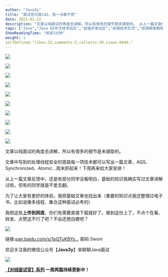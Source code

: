 ```yaml
---
author: "Java3y"
title: "面试官问我CAS，我一点都不慌"
date: 2021-01-22
description: "文章以纯面试的角度去讲解，所以有很多的细节是未铺垫的。 从上一篇文章反馈中，还是有部分同学没看明白，基础的知识我确实写过文章讲解过啦，但有的同学就是不爱去翻。 我把这些上传到网盘，你们有需要直接下载就好了。"
tags: ["Java","Java EE中文技术社区","前端开发社区","前端技术交流","前端框架教程","JavaScript 学习资源","CSS 技巧与最佳实践","HTML5 最新动态","前端工程师职业发展","开源前端项目","前端技术趋势"]
ShowReadingTime: "阅读1分钟"
weight: 1
selfDefined:"likes:32,comments:5,collects:30,views:6040,"
---
```

![](/images/jueJin/b9e96e8f4402469.png)

![](/images/jueJin/dc97f8f5a9284d9.png)

![](/images/jueJin/f7f6d7a70b434bb.png)

![](/images/jueJin/918170bf675a44a.png)

![](/images/jueJin/6154eb960c9e4e1.png)

![](/images/jueJin/fde96065fe6f43f.png)

![](/images/jueJin/89eb4898a57347b.png)

![](/images/jueJin/c858d4498300452.png)

![](/images/jueJin/2a4054a1a32641b.png)

![](/images/jueJin/0699a85a20414bc.png)

文章以纯面试的角度去讲解，所以有很多的细节是未铺垫的。

文章中写到的处理线程安全的思路每一项技术都可以写出一篇文章，AQS、Synchronized、Atomic...周末肝起来！下周再来给大家安排！

从上一篇文章反馈中，还是有部分同学没看明白，基础的知识我确实写过文章讲解过啦，但有的同学就是不爱去翻。

为了让大家有更好的体验，我把基础文章也找出来（重要的知识点我还整理过电子书，比如说像多线程、集合这种面试必考的）

我把这些**上传到网盘**，你们有需要直接下载就好了。做到这份上了，不点个在看、转发、点赞这不行了吧？不会还想白嫖吧？

![](/images/jueJin/7e7a99cb7f754fc.png)

链接:[pan.baidu.com/s/1pQTuKBYs…](https://link.juejin.cn?target=https%3A%2F%2Fpan.baidu.com%2Fs%2F1pQTuKBYsHLsUR5ORRAnwFg "https://pan.baidu.com/s/1pQTuKBYsHLsUR5ORRAnwFg") 密码:3wom

欢迎关注我的微信公众号【**Java3y**】来聊聊Java面试

![](/images/jueJin/f46b0736fdae46e.png)

**[【对线面试官】系列](https://link.juejin.cn?target=https%3A%2F%2Fmp.weixin.qq.com%2Fmp%2Fappmsgalbum%3F__biz%3DMzU4NzA3MTc5Mg%3D%3D%26action%3Dgetalbum%26album_id%3D1657204970858872832%23wechat_redirect "https://mp.weixin.qq.com/mp/appmsgalbum?__biz=MzU4NzA3MTc5Mg==&action=getalbum&album_id=1657204970858872832#wechat_redirect") 一周两篇持续更新中！**